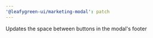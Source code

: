 ```yaml
---
'@leafygreen-ui/marketing-modal': patch
---
```


Updates the space between buttons in the modal's footer
